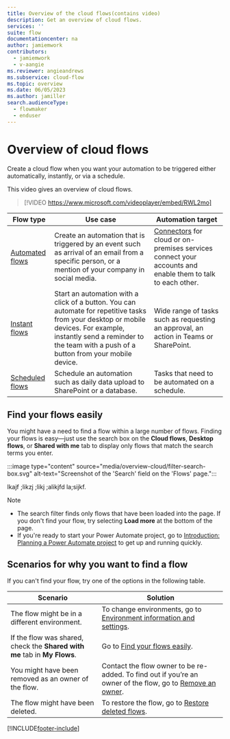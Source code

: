 ```yaml
---
title: Overview of the cloud flows(contains video)
description: Get an overview of cloud flows.
services: ''
suite: flow
documentationcenter: na
author: jamiemwork
contributors:
  - jamiemwork
  - v-aangie
ms.reviewer: angieandrews
ms.subservice: cloud-flow
ms.topic: overview
ms.date: 06/05/2023
ms.author: jamiller
search.audienceType: 
  - flowmaker
  - enduser
---
```


# Overview of cloud flows

Create a cloud flow when you want your automation to be triggered either automatically, instantly, or via a schedule.

This video gives an overview of cloud flows.

>[!VIDEO https://www.microsoft.com/videoplayer/embed/RWL2mo]

| **Flow type**     | **Use case**         | **Automation target**          |
|-------------------|----------------------|----------------------|
| [Automated flows](get-started-logic-flow.md)                 | Create an automation that is triggered by an event such as arrival of an email from a specific person, or a mention of your company in social media.| [Connectors](/connectors/) for cloud or on-premises services connect your accounts and enable them to talk to each other. |
| [Instant flows](./mobile/mobile-create-flow.md)              | Start an automation with a click of a button. You can automate for repetitive tasks from your desktop or mobile devices. For example, instantly send a reminder to the team with a push of a button from your mobile device.                      |     Wide range of tasks such as requesting an approval, an action in Teams or SharePoint.       |
| [Scheduled flows](run-scheduled-tasks.md)                    | Schedule an automation such as daily data upload to SharePoint or a database.             |Tasks that need to be automated on a schedule. |

## Find your flows easily

You might have a need to find a flow within a large number of flows. Finding your flows is easy&mdash;just use the search box on the **Cloud flows**, **Desktop flows**, or **Shared with me** tab to display only flows that match the search terms you enter.

:::image type="content" source="media/overview-cloud/filter-search-box.svg" alt-text="Screenshot of the 'Search' field on the 'Flows' page.":::

lkajf ;likzj ;likj ;alikjfd la;sijkf.

> [!NOTE]
> - The search filter finds only flows that have been loaded into the page. If you don't find your flow, try selecting **Load more** at the bottom of the page.
> - If you're ready to start your Power Automate project, go to [Introduction: Planning a Power Automate project](./guidance/planning/introduction.md) to get up and running quickly.

## Scenarios for why you want to find a flow

If you can't find your flow, try one of the options in the following table.

|Scenario  |Solution  |
|---------|---------|
|The flow might be in a different environment.      | To change environments, go to [Environment information and settings](getting-started#3--environment-information-and-settings).      |
|If the flow was shared, check the **Shared with me** tab in **My Flows**.     | Go to [Find your flows easily](#find-your-flows-easily).        |
| You might have been removed as an owner of the flow.    |  Contact the flow owner to be re-added. To find out if you’re an owner of the flow, go to [Remove an owner](create-team-flows#remove-an-owner).       |
| The flow might have been deleted.     | To restore the flow, go to [Restore deleted flows](how-tos-restore-deleted-flow.md).        |


[!INCLUDE[footer-include](includes/footer-banner.md)]
